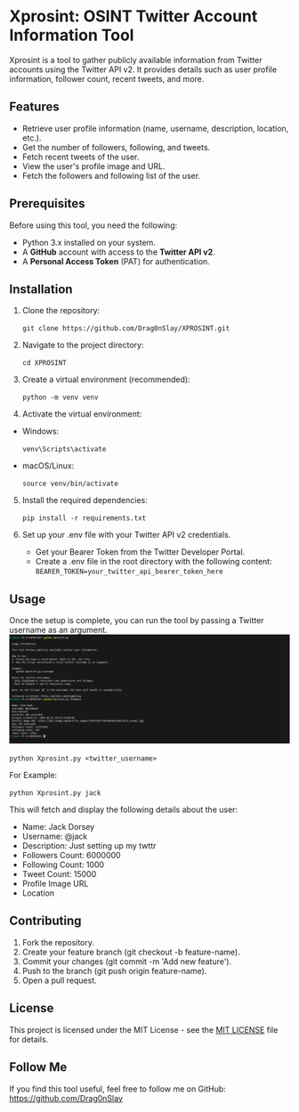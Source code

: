 # Xprosint: OSINT Twitter Account Information Tool

Xprosint is a tool to gather publicly available information from Twitter accounts using the Twitter API v2. It provides details such as user profile information, follower count, recent tweets, and more.

## Features

- Retrieve user profile information (name, username, description, location, etc.).
- Get the number of followers, following, and tweets.
- Fetch recent tweets of the user.
- View the user's profile image and URL.
- Fetch the followers and following list of the user.

## Prerequisites

Before using this tool, you need the following:

- Python 3.x installed on your system.
- A **GitHub** account with access to the **Twitter API v2**.
- A **Personal Access Token** (PAT) for authentication.

## Installation

1. Clone the repository:

   `git clone https://github.com/Drag0nSlay/XPROSINT.git`
   
3. Navigate to the project directory:
   
    `cd XPROSINT`<br>
  
3. Create a virtual environment (recommended):

    `python -m venv venv`<br>
  
4. Activate the virtual environment:

- Windows:

    `venv\Scripts\activate`
  
- macOS/Linux:
  
    `source venv/bin/activate`

5. Install the required dependencies:
   
   `pip install -r requirements.txt`<br>

6. Set up your .env file with your Twitter API v2 credentials.
    - Get your Bearer Token from the Twitter Developer Portal.
    - Create a .env file in the root directory with the following content:<br>
    `BEARER_TOKEN=your_twitter_api_bearer_token_here`<br>

## Usage
Once the setup is complete, you can run the tool by passing a Twitter username as an argument.<br>
![Xprosint](XPROSINT.png)

  `python Xprosint.py <twitter_username>`<br>
  
  For Example:<br>
  
  `python Xprosint.py jack`<br>

  This will fetch and display the following details about the user:

  - Name: Jack Dorsey
  - Username: @jack
  - Description: Just setting up my twttr
  - Followers Count: 6000000
  - Following Count: 1000
  - Tweet Count: 15000
  - Profile Image URL
  - Location<br>

##  Contributing
1. Fork the repository.
2. Create your feature branch (git checkout -b feature-name).
3. Commit your changes (git commit -m 'Add new feature').
4. Push to the branch (git push origin feature-name).
5. Open a pull request.

## License
This project is licensed under the MIT License - see the [MIT LICENSE](LICENSE) file for details.

## Follow Me
If you find this tool useful, feel free to follow me on GitHub:<br>
https://github.com/Drag0nSlay
